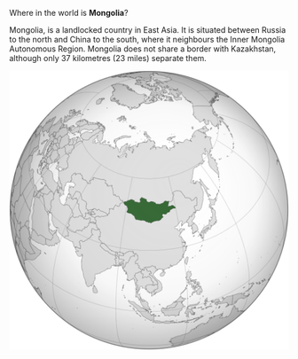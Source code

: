 Where in the world is **Mongolia**?
<!--question-->
Mongolia, is a landlocked country in East Asia. It is situated between Russia to the north and China to the south, where it neighbours the Inner Mongolia Autonomous Region. Mongolia does not share a border with Kazakhstan, although only 37 kilometres (23 miles) separate them.

![Map of Mongolia](images/Mongolia_(orthographic_projection).svg)